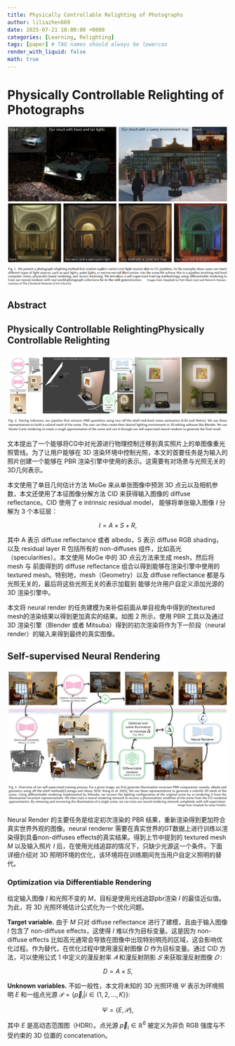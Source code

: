 ```yaml
---
title: Physically Controllable Relighting of Photographs
author: liliazhen669
date: 2025-07-21 18:00:00 +0800
categories: [Learning, Relighting]
tags: [paper] # TAG names should always be lowercas
render_with_liquid: false
math: true
---
```


# Physically Controllable Relighting of Photographs

![fig-1](assets/img/physically/fig1.png)

## Abstract

## Physically Controllable RelightingPhysically Controllable Relighting

![fig-2](assets/img/physically/fig2.png)

文本提出了一个能够将CG中对光源进行物理控制迁移到真实照片上的单图像重光照管线。为了让用户能够在 3D 渲染环境中控制光照，本文的首要任务是为输入的照片创建一个能够在 PBR 渲染引擎中使用的表示。这需要有对场景与光照无关的3D几何表示。

本文使用了单目几何估计方法 $\mathrm{MoGe}$ 来从单张图像中预测 3D 点云以及相机参数，本文还使用了本征图像分解方法 $\mathrm{CID}$ 来获得输入图像的 diffuse reflectance。$\mathrm{CID}$ 使用了 e intrinsic residual model， 能够将单张输入图像 $I$ 分解为 3 个本征层：

$$
\begin{equation}
I = A \times S + R,
\end{equation}
$$

其中 $\mathrm{A}$ 表示  diffuse reflectance 或者 albedo，$\mathrm{S}$ 表示 diffuse RGB shading， 以及 residual layer $\mathrm{R}$ 包括所有的 non-diffuses 组件，比如高光（specularities）。本文使用  $\mathrm{MoGe}$ 中的 3D 点云方法来生成 mesh，然后将 mesh 与 前面得到的 diffuse reflectance 组合以得到能够在渲染引擎中使用的 textured mesh。特别地，mesh（Geometry）以及 diffuse reflectance 都是与光照无关的，最后将这些光照无关的表示加载到 能够允许用户自定义添加光源的 3D 渲染引擎中。

本文将 neural render 的任务建模为来补偿前面从单目视角中得到的textured mesh的渲染结果以得到更加真实的结果。如图 2 所示，使用 PBR 工具以及通过 3D 渲染引擎（Blender 或者 Mitsuba）得到的初次渲染将作为下一阶段（neural render）的输入来得到最终的真实图像。

## Self-supervised Neural Rendering

![fig-3](assets/img/physically/fig3.png)


Neural Render 的主要任务是给定初次渲染的 PBR 结果，重新渲染得到更加符合真实世界外观的图像。neural renderer 需要在真实世界的GT数据上进行训练以渲染得到具备non-diffuses effects的真实结果。得到上节中提到的 textured mesh $M$ 以及输入照片 $I$ 后，在使用光线追踪的情况下，只缺少光源这一个条件。下面详细介绍对 3D 照明环境的优化，该环境将在训练期间充当用户自定义照明的替代。

###  Optimization via Differentiable Rendering

给定输入图像 $I$ 和光照不变的 $M$，目标是使用光线追踪pbr渲染 $I$ 的最佳近似值。为此，将 3D 光照环境估计公式化为一个优化问题。

**Target variable.** 由于 $M$ 只对 diffuse reflectance 进行了建模，且由于输入图像 $I$ 包含了 non-diffuse effects，这使得 $I$ 难以作为目标变量。这是因为 non-diffuse effects 比如高光通常会导致在图像中出现特别明亮的区域，这会影响优化过程。作为替代，在优化过程中使用漫反射图像 $D$ 作为目标变量。通过 $\mathrm{CID}$ 方法，可以使用公式 1 中定义的漫反射率 $𝐴$ 和漫反射阴影 $𝑆$ 来获取漫反射图像 $𝐷$ :

$$
\begin{equation}
D = A \times S ,
\end{equation}
$$

**Unknown variables.** 不如一般性，本文将未知的 3D 光照环境 $\Psi$ 表示为环境照明 $E$ 和一组点光源 $\mathcal{P}=\{\vec{p}_{i}|i\in\{1,2,...,K\}\}{:}$ 

$$
\begin{equation}
\Psi=\{E,\mathcal{P}\},
\end{equation}
$$

其中 $E$ 是高动态范围图（HDRI）。点光源 $\vec{p}_{i} \in \mathbb{R}^{6}$ 被定义为非负 RGB 强度与不受约束的 3D 位置的 concatenation。